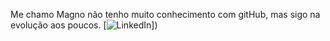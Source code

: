 Me chamo Magno não tenho muito conhecimento com gitHub, mas sigo na evolução aos poucos.
[![LinkedIn](https://www.linkedin.com/in/magno-proc%C3%B3pio-m-6b276b7a/)])
